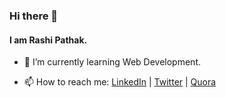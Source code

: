 ### Hi there 👋
#### I am Rashi Pathak.

<!--
**rashipathak/rashipathak** is a ✨ _special_ ✨ repository because its `README.md` (this file) appears on your GitHub profile.

<!--Here are some ideas to get you started:

<!--- 🔭 I’m currently working on ...-->

- 🌱 I’m currently learning Web Development.
<!--- 👯 I’m looking to collaborate on ...
- 🤔 I’m looking for help with ...
- 💬 Ask me about ...-->
- 📫 How to reach me: [LinkedIn](https://www.linkedin.com/in/rashi-pathak) | [Twitter](https://twitter.com/RashiPathak11) | [Quora](https://www.quora.com/profile/Rashi-Pathak-8)
<!--- 😄 Pronouns: ...
- ⚡ Fun fact: ...
-->
